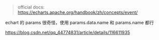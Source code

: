 > official docs:  https://echarts.apache.org/handbook/zh/concepts/event/

echart 的 params 很奇怪，使用 params.data.name 和 params.name 都行

https://blog.csdn.net/qq_44774831/article/details/116611935
